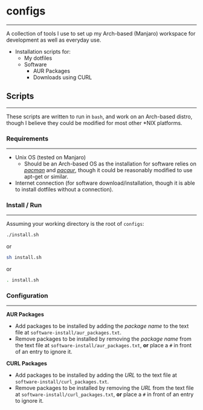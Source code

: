 # configs

<hr>

A collection of tools I use to set up my Arch-based (Manjaro) workspace for development as well as everyday use.

- Installation scripts for: 
  - My dotfiles
  - Software
    - AUR Packages
    - Downloads using CURL

## Scripts

<hr>

These scripts are written to run in ``bash``, and work on an Arch-based distro, though I believe they could be modified for most other \*NIX platforms. 


### Requirements

<hr>

- Unix OS (tested on Manjaro)
  - Should be an Arch-based OS as the installation for software relies on *[pacman](https://wiki.archlinux.org/index.php/pacman)* and *[pacaur](https://wiki.archlinux.org/index.php/AUR_helpers)*, though it could be reasonably modified to use apt-get or similar.
- Internet connection (for software download/installation, though it is able to install dotfiles without a connection).

### Install / Run

<hr>

Assuming your working directory is the root of ``configs``:

```bash
./install.sh
```

or
```bash
sh install.sh
```
or
```bash
. install.sh
```

### Configuration

<hr>  

**AUR Packages**

- Add packages to be installed by adding the *package name* to the text file at ``software-install/aur_packages.txt``.
- Remove packages to be installed by removing the *package name* from the text file at ``software-install/aur_packages.txt``, **or** place a ``#`` in front of an entry to ignore it.

**CURL Packages**

- Add packages to be installed by adding the *URL* to the text file at ``software-install/curl_packages.txt``.
- Remove packages to be installed by removing the *URL* from the text file at ``software-install/curl_packages.txt``, **or** place a ``#`` in front of an entry to ignore it.
